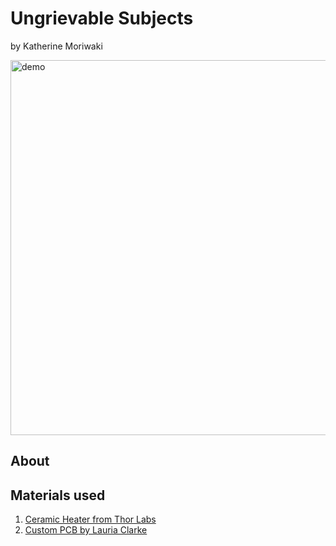 # Ungrievable Subjects 
by Katherine Moriwaki

<img src="Documentation/thumbnail.JPG" alt="demo" width="600"/>

## About
<insert project description here>

## Materials used
1. [Ceramic Heater from Thor Labs](https://www.thorlabs.com/thorproduct.cfm?partnumber=HT10KR2)
2. [Custom PCB by Lauria Clarke](https://lauriaclarke.com/Ungreivable-Subjects)


